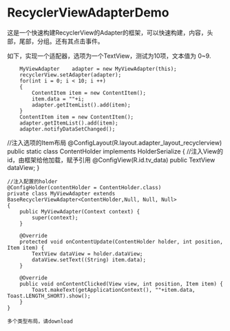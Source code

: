 # RecyclerViewAdapterDemo
这是一个快速构建RecyclerView的Adapter的框架，可以快速构建，内容，头部，尾部，分组。还有其点击事件。

如下，实现一个适配器，选项为一个TextView，测试为10项，文本值为 0~9. 


        MyViewAdapter    adapter = new MyViewAdapter(this);
        recyclerView.setAdapter(adapter);
        for(int i = 0; i < 10; i ++)
        {
            ContentItem item = new ContentItem();
            item.data = ""+i;
            adapter.getItemList().add(item);
        }
        ContentItem item = new ContentItem();
        adapter.getItemList().add(item);
        adapter.notifyDataSetChanged();



   
   //注入选项的Item布局
   @ConfigLayout(R.layout.adapter_layout_recyclerview)
    public static  class ContentHolder implements  HolderSerialize
    {
        //注入View的id，由框架给他加载，赋予引用
        @ConfigView(R.id.tv_data)
       public   TextView dataView;
    }

    //注入配置的holder
    @ConfigHolder(contentHolder = ContentHolder.class)
    private class MyViewAdapter extends BaseRecyclerViewAdapter<ContentHolder,Null, Null, Null>
    {
        public MyViewAdapter(Context context) {
            super(context);
        }

        @Override
        protected void onContentUpdate(ContentHolder holder, int position, Item item) {
            TextView dataView = holder.dataView;
            dataView.setText((String) item.data);
        }

        @Override
        public void onContentClicked(View view, int position, Item item) {
            Toast.makeText(getApplicationContext(), ""+item.data, Toast.LENGTH_SHORT).show();
        }
    }
    
    多个类型布局，请download
    
